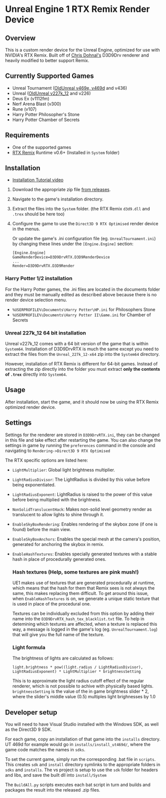 # Unreal Engine 1 RTX Remix Render Device

## Overview
This is a custom render device for the Unreal Engine, optimized for use with NVIDIA's RTX Remix. Built off of [Chris Dohnal's](https://www.cwdohnal.com/utglr/) D3D9Drv renderer and heavily modified to better support Remix.

## Currently Supported Games
- Unreal Tournament ([OldUnreal v469e, v469d](https://github.com/OldUnreal/UnrealTournamentPatches/releases) and v436)
- Unreal ([OldUnreal v227k_12](https://github.com/OldUnreal/Unreal-testing/releases) and v226)
- Deus Ex (v1112fm)
- Nerf Arena Blast (v300)
- Rune (v107)
- Harry Potter Philosopher's Stone
- Harry Potter Chamber of Secrets

## Requirements
- One of the supported games
- [RTX Remix](https://github.com/NVIDIAGameWorks/rtx-remix) Runtime v0.6+ (Installed in `System` folder)

## Installation
- [Installation Tutorial video](https://youtu.be/XEe-pyZ3J9g)
1. Download the appropriate zip file [from releases](https://github.com/mmdanggg2/D3D9DrvRTX/releases).
2. Navigate to the game's installation directory.
3. Extract the files into the `System` folder. (the RTX Remix `d3d9.dll` and `.trex` should be here too)
4. Configure the game to use the `Direct3D 9 RTX Optimised` render device in the menus.
	
	Or update the game's .ini configuration file (eg. `UnrealTournament.ini`)  by changing these lines under the `[Engine.Engine]` section:
	
	```
	[Engine.Engine]
	GameRenderDevice=D3D9DrvRTX.D3D9RenderDevice
	...
	Render=D3D9DrvRTX.D3D9Render
	```

### Harry Potter 1/2 installation
For the Harry Potter games, the .ini files are located in the documents folder and they must be manually edited as described above because there is no render device selection menu.
- `%USERPROFILE%\Documents\Harry Potter\HP.ini` for Philosophers Stone
- `%USERPROFILE%\Documents\Harry Potter II\Game.ini` for Chamber of Secrets

### Unreal 227k_12 64 bit installation
Unreal v227k_12 comes with a 64 bit version of the game that is within `System64`. Installation of D3D9DrvRTX is much the same except you need to extract the files from the `Unreal_227k_12-x64` zip into the `System64` directory.

However, installation of RTX Remix is different for 64-bit games. Instead of extracting the zip directly into the folder you must extract **only the contents of `.trex`** directly into `System64`.

## Usage
After installation, start the game, and it should now be using the RTX Remix optimized render device.

## Settings
Settings for the renderer are stored in `D3D9DrvRTX.ini`, they can be changed in this file and take effect after restarting the game.
You can also change the settings in game by running the `preferences` command in the console and navigating to `Rendering->Direct3D 9 RTX Optimised`

The RTX specific options are listed here:

- `LightMultiplier`: Global light brightness multiplier.
- `LightRadiusDivisor`: The LightRadius is divided by this value before being exponentiated.
- `LightRadiusExponent`: LightRadius is raised to the power of this value before being multiplied with the brightness.
- `NonSolidTranslucentHack`: Makes non-solid level geometry render as translucent to allow lights to shine through it.

- `EnableSkyBoxRendering`: Enables rendering of the skybox zone (if one is found) before the main view.
- `EnableSkyBoxAnchors`: Enables the special mesh at the camera's position, generated for anchoring the skybox in remix.
- `EnableHashTextures`: Enables specially generated textures with a stable hash in place of procedurally generated ones.

	### Hash textures (Help, some textures are pink mush!)
	UE1 makes use of textures that are generated procedurally at runtime, which means that the hash for them that Remix sees is not always the same, this makes replacing them difficult. To get around this issue, when `EnableHashTextures` is on, we generate a unique static texture that is used in place of the procedural one.
	
	Textures can be individually excluded from this option by adding their name into the `D3D9DrvRTX_hash_tex_blacklist.txt` file.
	To help in detemining which textures are affected, when a texture is replaced this way, a message is logged in the game's log (eg. `UnrealTournament.log`) that will give you the full name of the texture.

	### Light formula
	The brightness of lights are calculated as follows:

	`light.brightness * pow((light.radius / LightRadiusDivisor), LightRadiusExponent) * LightMultiplier * brightnessSetting`

	This is to approximate the light radius cutoff effect of the regular renderer, which is not possible to achive with physically based lights. `brightnessSetting` is the value of the in game brightness slider * 2, where the slider's middle value (0.5) multiples light brighnesses by 1.0

## Developer setup
You will need to have Visual Studio installed with the Windows SDK, as well as the Direct3D 9 SDK.

For each game, copy an installation of that game into the `installs` directory. UT 469d for example would go in `installs/install_ut469d/`, where the game code matches the names in `sdks`.

To set the current game, simply run the corresponding .bat file in `scripts`. This creates `sdk` and `install` directory symlinks to the appropriate folders in `sdks` and `installs`. The vs project is setup to use the `sdk` folder for headers and libs, and save the built dll into `install/System`

The `BuildAll.py` scripts executes each bat script in turn and builds and packages the result into the released .zip files.
